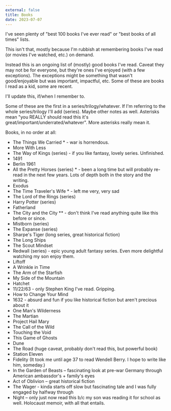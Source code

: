 ```yaml
---
external: false
title: Books
date: 2023-07-07
---
```


I've seen plenty of "best 100 books I've ever read" or "best books of all times" lists.

This isn't that, mostly because I'm rubbish at remembering books I've read (or movies I've watched, etc.) on demand.

Instead this is an ongoing list of (mostly) good books I've read. Caveat they may not be for everyone, but they're ones I've enjoyed (with a few exceptions). The exceptions might be something that wasn't good/enjoyable but was important, impactful, etc. Some of these are books I read as a kid, some are recent. 

I'll update this, if/when I remember to.

Some of these are the first in a series/trilogy/whatever. If I'm referring to the whole series/trilogy I'll add (series). Maybe other notes as well. Asterisks mean "you REALLY should read this it's great/important/underrated/whatever". More asterisks really mean it.

Books, in no order at all:
- The Things We Carried * - war is horrendous.
- More With Less
- The Way of Kings (series) - if you like fantasy, lovely series. Unfinished.
- 1491
- Berlin 1961
- All the Pretty Horses (series) * - been a long time but will probably re-read in the next few years. Lots of depth both in the story and the writing.
- Exodus
- The Time Traveler's Wife * - left me very, very sad
- The Lord of the Rings (series)
- Harry Potter (series)
- Fatherland
- The City and the City ** - don't think I've read anything quite like this before or since. 
- Mistborn (series)
- The Expanse (series)
- Sharpe's Tiger (long series, great historical fiction)
- The Long Ships
- The Scout Mindset
- Redwall (series) - epic young adult fantasy series. Even more delightful watching my son enjoy them.
- Liftoff
- A Wrinkle in Time
- The Arm of the Starfish
- My Side of the Mountain
- Hatchet
- 11/22/63 - only Stephen King I've read. Gripping.
- How to Change Your Mind
- 1632 - absurd and fun if you like historical fiction but aren't precious about it
- One Man's Wilderness
- The Martian
- Project Hail Mary
- The Call of the Wild
- Touching the Void
- This Game of Ghosts
- Dune
- The Road (huge caveat, probably don't read this, but powerful book)
- Station Eleven
- Fidelity (It took me until age 37 to read Wendell Berry. I hope to write like him, someday.)
- In the Garden of Beasts – fascinating look at pre-war Germany through American ambassdor's + family's eyes
- Act of Oblivion – great historical fiction
- The Wager - kinda starts off slow but fascinating tale and I was fully engaged by halfway through
- Night – only just now read this b/c my son was reading it for school as well. Holocaust memoir, with all that entails.